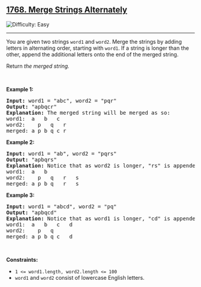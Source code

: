 <h2><a href="https://leetcode.com/problems/merge-strings-alternately">1768. Merge Strings Alternately</a></h2><img src='https://img.shields.io/badge/Difficulty-Easy-green' alt='Difficulty: Easy' /><hr><p>You are given two strings <code>word1</code> and <code>word2</code>. Merge the strings by adding letters in alternating order, starting with <code>word1</code>. If a string is longer than the other, append the additional letters onto the end of the merged string.</p>

<p>Return <em>the merged string.</em></p>

<p>&nbsp;</p>
<p><strong class="example">Example 1:</strong></p>

<pre>
<strong>Input:</strong> word1 = &quot;abc&quot;, word2 = &quot;pqr&quot;
<strong>Output:</strong> &quot;apbqcr&quot;
<strong>Explanation:</strong>&nbsp;The merged string will be merged as so:
word1:  a   b   c
word2:    p   q   r
merged: a p b q c r
</pre>

<p><strong class="example">Example 2:</strong></p>

<pre>
<strong>Input:</strong> word1 = &quot;ab&quot;, word2 = &quot;pqrs&quot;
<strong>Output:</strong> &quot;apbqrs&quot;
<strong>Explanation:</strong>&nbsp;Notice that as word2 is longer, &quot;rs&quot; is appended to the end.
word1:  a   b 
word2:    p   q   r   s
merged: a p b q   r   s
</pre>

<p><strong class="example">Example 3:</strong></p>

<pre>
<strong>Input:</strong> word1 = &quot;abcd&quot;, word2 = &quot;pq&quot;
<strong>Output:</strong> &quot;apbqcd&quot;
<strong>Explanation:</strong>&nbsp;Notice that as word1 is longer, &quot;cd&quot; is appended to the end.
word1:  a   b   c   d
word2:    p   q 
merged: a p b q c   d
</pre>

<p>&nbsp;</p>
<p><strong>Constraints:</strong></p>

<ul>
	<li><code>1 &lt;= word1.length, word2.length &lt;= 100</code></li>
	<li><code>word1</code> and <code>word2</code> consist of lowercase English letters.</li>
</ul></hr>